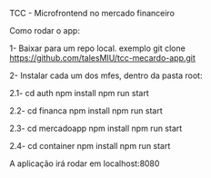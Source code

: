 TCC - Microfrontend no mercado financeiro

Como rodar o app:

1- Baixar para um repo local. exemplo git clone https://github.com/talesMIU/tcc-mecardo-app.git

2- Instalar cada um dos mfes, dentro da pasta root:

  2.1-  cd auth
        npm install
        npm run start
        
  2.2-  cd financa
        npm install
        npm run start
        
  2.3-  cd mercadoapp
        npm install
        npm run start
        
  2.4-  cd container
        npm install
        npm run start
        
A aplicação irá rodar em localhost:8080
